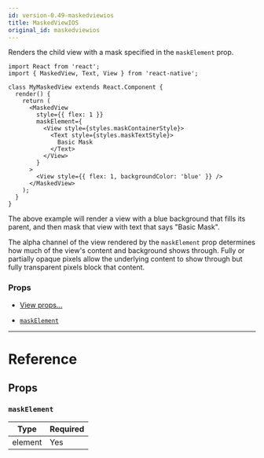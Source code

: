 ```yaml
---
id: version-0.49-maskedviewios
title: MaskedViewIOS
original_id: maskedviewios
---
```


Renders the child view with a mask specified in the `maskElement` prop.

```
import React from 'react';
import { MaskedView, Text, View } from 'react-native';

class MyMaskedView extends React.Component {
  render() {
    return (
      <MaskedView
        style={{ flex: 1 }}
        maskElement={
          <View style={styles.maskContainerStyle}>
            <Text style={styles.maskTextStyle}>
              Basic Mask
            </Text>
          </View>
        }
      >
        <View style={{ flex: 1, backgroundColor: 'blue' }} />
      </MaskedView>
    );
  }
}
```

The above example will render a view with a blue background that fills its parent, and then mask that view with text that says "Basic Mask".

The alpha channel of the view rendered by the `maskElement` prop determines how much of the view's content and background shows through. Fully or partially opaque pixels allow the underlying content to show through but fully transparent pixels block that content.

### Props

- [View props...](view.md#props)

* [`maskElement`](maskedviewios.md#maskelement)

---

# Reference

## Props

### `maskElement`

| Type    | Required |
| ------- | -------- |
| element | Yes      |
